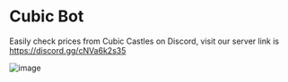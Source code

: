 # Cubic Bot
Easily check prices from Cubic Castles on Discord,
visit our server link is https://discord.gg/cNVa6k2s35

![image](https://github.com/ccprices/ccprices.github.io/assets/87068650/42a6ae15-f45f-4d81-8821-802fe95a3cd1)
